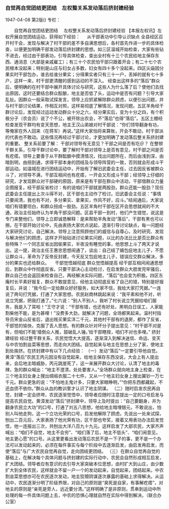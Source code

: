 ### 自觉再自觉团结更团结　左权整关系发动落后挤封建经验

1947-04-08
第2版()
专栏：

　　自觉再自觉团结更团结
  　左权整关系发动落后挤封建经验
    【本报左权讯】左权开展自觉团结运动，获得如下经验：
　  从干部表功中引导认识缺点
    全县经区召开村干会，发现与解决了村干部的差不多自满思想后，各村首先作进一步的具体检查，以便更加明确干部发动落后挤封建的思想。如三区温城开始检查，大家有些钻不进去，经过由干部表功，引导具体检查，查出全村有十三个农民给地主保存东西、通消息（大部是亲戚雇工）；有三十个农民怕干部只跟着开会；有二十七个农民根本没起来；特别是山庄与妇女占多数，妇女有四十多个没起来。四区尖庙因分果实时干部包办，谁去给谁分果实；分得果实者只有三十一户，丢掉的就有七十多户，这样一来，村干部更清醒的感到运动的不深入。
    经查出这样多的“落后”群众后，便明确的在村干部中展开具体讨论与研究，这些人为什么落了后？使他们去找出原因，这时还要结合群众酝酿，地主是否低了头，运动中是否有问题？引导大家乱扯。因群众一般采取试探发言，领导上应抓紧解除群众顾虑，以便引出问题，并与村干部讨论结果，作相互对照，这样易彻底了解情况，发现问题。五区羊角经干群讨论后，发现经过运动发动群众十分之六，经分果实后，变为十分之四，有个积极分子（农会员）说了个不公，被开除出农会，不“落后”也得“落后”。五区土棚经检查发现干群均有变天思想，地主王汉山弟媳对村干部说：“你们领导翻身有功，等俺家在外人回来（在蒋军）再说。”这样大家怕将来算账，开会不敢动，村干部派的代表也不敢动。这些情况再经过干部讨论，才更加明确了发动落后整关系挤封建的重要。
    整关系前要了解：
    干部对领导有无意见？干部之间是否有圪＠？
    在整顿干群关系，引导干群讨论中，要了解村干部对领导上是否有意见，村干部之间是否有疙瘩。领导上要善于从干群酝酿中摸清情况，找出问题所在，而后由浅到深，由暗到明，由扭到通，求得干部本身的团结及与领导阵营的一致，否则就会形成斗干部运动。如温城在进行团结运动中，开始有了解旧武委会主任，过去因反省被群众斗了，对领导不满，干部互相间也有疙瘩，一开会又形成斗干部；经领导上仔细的研究，才发现群众对干部硬的原因，原来是有干部在群众中活动，干部借群众力量企图报复。经干部反省检讨：有的说咱们干部就是两股劲，群众还能一股劲？现任武委会主任提出上次斗得不对，区干部也主动作了检讨。旧武委会主任说：“事情只要闹清，我也有不对，多分果实、拿果实，作风不好，应斗。”经闹通后，大家说咱们有错要坦白，和群众扭成一股劲。五区羊角村干部在区开会思想就闹的不大通，政治主任始终认为羊角干部没问题。区县干部一到村，他们产生错觉，说这是专门来整他们，领导上立即诚恳解释：是来帮助羊角发动“落后”，干部有黑也可以擦。在干部开始讨论中，先由表扬大家优点说起，逐渐引导讨论缺点，每一问题经大家研究讨论，自己解决。领导上注意照顾他们的威信与自尊心，及时研究、发现与解决他们的顾虑，这样才开始钻进讨论果实问题，以比的办法比比是否比群众有些特殊？一个同志反省出因偷果实，半夜没有睡觉的事，他思想上斗了两天才说出。这一提，政治主任王惠忠思想闹通了，谈出：自己结了婚包庇地主儿子，不愿让群众斗，革命为了反帝反封建，今天反又包庇地主儿子，错误应交群众解决，多分的果实也还给群众。
  　干部觉悟越彻底  群众觉悟越提高
    经干部互相间闹通思想后，到群众中作彻底反省。只要干部决心主动检讨，在启发群众大胆发完牢骚后，群众自己也会返回来检查自己，再经解决实际问题，“落后”也会变为积极。四区东庵村长平素好报复，群众不敢提意见，经他主动彻底反省了自己的错，特别是好报复后，并说：“我今后一定给群众好好服务，如大家不信，我给大家打凭据。”一连说了两句打凭据，打通了大家思想。农民赵商林跳起来说：“我平素和他不对，听说立凭据，把我打通了。”七六说：“别人不别人，我听了村长说立凭据给咱们服务，我是入了耳啦！”王守才说：“干部有错，也还有好处，黑明白日误工，人家能割柴他不能，是为甚哩！”没费多大劲，就解决了问题，全场都笑起来。温村村指导员宋金山反省后，退出贱买果实洋二千元，其他村干部有的退房，都作了反省，干部觉的愉快，克服了丢人思想。有的群众针对坏分子提出意见：“村干部不对是有，但咱们不能‘墙倒众人推，鼓破乱人锤。’给干部瞎按，咱们不对也多哩。”
    挤封建经验
    经过整干群关系，农民觉悟大大提高，逐渐深入到解决迷信、命运、变天与中农怕割韭菜等思想，而走向大团结。自觉起来与地主在思想上分了家，使地主到处挨挤。在挤封建中有以下几点经验：
    （一）发动“落后”一定要引导他自觉。黄漳“落后”农民王丙元因没有自觉起来，给地主保存东西没说，大会上有人提出来，会后地主暗威胁，丙元跳崖死了，这一来展开群众大讨论，认清了地主的毒辣，急的群众喊出：“地主不澄清，处处要害人。”全场群众就向地主身上检查，在三个地主妇女身上搜出绸缎衣服二十七件，又从一个地主妇女身上搜出冀钞一万七千元。群众更急的说：“不怕地主鬼计多，只要大家眼睁明，”“你把东西都藏起，不还血债不依你。”群众从血的教训里才认识了地主阴谋。
    （二）随时启发农民再自觉，封建一定会挤垮，农民逐渐觉悟中，领导者应随时注意提出一定的口号启发与提高农民自觉。黄漳发动“落后”挤封建中，领导上及时提出：“自己要翻身，并为翻身农民立大功”的口号，打通了刘五八思想，他给地主暗埋银元，不敢说出，怕别人叫他走狗，这一个立功光荣的口号，启发他解除了顾虑。先说出一处来试探，刨出二百元后，大家表扬了他光荣有功，区干部也夸奖，接着又用表功办法启发觉悟，他一连报出三次，共刨出大洋八百九十九元。这样启发了大部农民，大家齐声喊出：“咱们不自觉，地主不会穷”、“咱们落了后，地主不低头”、“咱们闹意见，地主更心愿”的口号。从这里更看出发动落后农民不是一下子的事，更不是一个办法可以发动起来的，必须在每件事实与每个阶段中去逐渐启发，由启发再启发，而使“落后”与广大农民自觉再自觉，走向团结更团结。
    （三）在群众自觉再自觉的基础上，在解决每个具体问题与挤封建的实际行动中，农民会自然形成相互启发，扩大团结。领导者应有意识的去引导大家突破本位思想，由村扩大到山庄，由少数扩大到全体农民，这样就会不留一户一个的发动起来，自觉起来，团结起来。中农割韭菜思想亦可在农民逐次发动，地主狡猾阴谋逐次暴露的基础上求得解决。从运动中，农民逐渐分明了阶级界限，对自己的原则是“臭死是自家，有事解疙瘩”，对地主的原则是“亲死是旁人，远近要分清。”这样明确了是非原则，贯串到运动中所处理的每一件具体问题上去，中农的恐惧心理就自然在实际中得到解决。（联合办公室）
